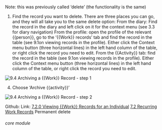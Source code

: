 # 

Note: this was previously called ‘delete’ (the functionality is the same)
1. Find the record you want to delete. There are three places you can go, and they will all take you to the same delete option:
From the diary: Find the record in the diary and left click on it for the context menu (see 3.3 for diary navigation)
From the profile: open the profile of the relevant {{person}}, go to the ‘{{Work}} records’ tab and find the record in the table (see 9.1on viewing records in the profile). Either click the Context menu button (three horizontal lines) in the left hand column of the table, or right click the record you need to edit.
From the {{Activity}} tab: find the record in the table (see 9.1on viewing records in the profile). Either click the Context menu button (three horizontal lines) in the left hand column of the table, or right click the record you need to edit.

![9.4 Archiving a {{Work}} Record - step 1](9.4_Archiving_a_Work_Record_im_1.png)

4. Choose ‘Archive {{activity}}’

![9.4 Archiving a {{Work}} Record - step 2](9.4_Archiving_a_Work_Record_im_2.png)

Github:
Link:
[7.2.0 Viewing {{Work}} Records for an Individual](https://lamplight.online/en/help/index/p/7.2.0)
[7.2 Recurring Work Records](/help/index/p/7.2)
Permanent delete


###### core module